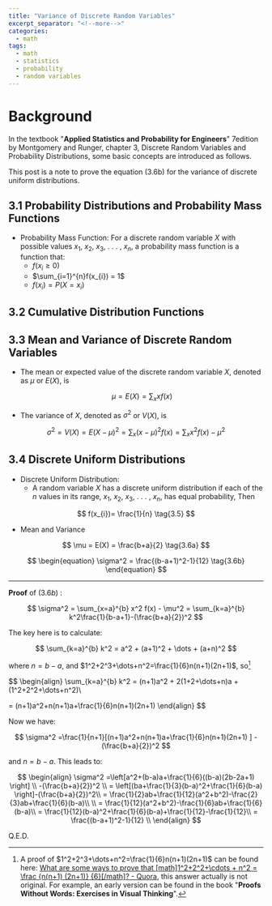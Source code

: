 ```yaml
---
title: "Variance of Discrete Random Variables"
excerpt_separator: "<!--more-->"
categories:
  - math
tags:
  - math
  - statistics
  - probability
  - random variables
---
```


# Background
In the textbook "**Applied Statistics and Probability for Engineers**" 7edition by Montgomery and Runger, chapter 3, Discrete Random Variables and Probability Distributions, some basic concepts are introduced as follows.

This post is a note to prove the equation (3.6b) for the variance of discrete uniform distributions.

## 3.1 Probability Distributions and Probability Mass Functions

- Probability Mass Function: For a discrete random variable $X$ with possible values $x_{1}$, $x_{2}$, $x_{3}$, . . . , $x_{n}$,  a probability mass function is a function that:
	- $f(x_{i} \ge 0)$
	- $\sum_{i=1}^{n}f(x_{i}) = 1$
	- $f(x_{i}) = P(X = x_{i})$

## 3.2 Cumulative Distribution Functions

## 3.3 Mean and Variance of Discrete Random Variables

- The mean or expected value of the discrete random variable $X$, denoted as $\mu$ or $E(X)$, is 

  $$
  \mu = E(X) = \sum_{x}xf(x) \tag{3.3}
  $$
  

- The variance of $X$, denoted as $\sigma^2$ or $V(X)$, is

$$
\sigma^2 = V(X) = E(X-\mu)^2 = \sum_{x}(x-\mu)^2f(x) = \sum_{x}x^2f(x)-\mu^2
$$

## 3.4 Discrete Uniform Distributions

- Discrete Uniform Distribution:
	- A random variable $X$ has a discrete uniform distribution if each of the $n$ values in its range,  $x_{1}$, $x_{2}$, $x_{3}$, . . . , $x_{n}$,  has equal probability, Then

$$
f(x_{i})= \frac{1}{n} \tag{3.5}
$$

- Mean and Variance

$$
\mu = E(X) = \frac{b+a}{2} \tag{3.6a}  
$$

$$
\begin{equation}
\sigma^2 = \frac{(b-a+1)^2-1}{12} 
\tag{3.6b}
\end{equation}
$$



---

**Proof** of $(3.6b)$ :

$$
\sigma^2 =  \sum_{x=a}^{b} x^2 f(x) - \mu^2 = \sum_{k=a}^{b} k^2\frac{1}{b-a+1}-(\frac{b+a}{2})^2
$$

The key here is to calculate:  

$$
\sum_{k=a}^{b} k^2 = a^2 + (a+1)^2 + \dots + (a+n)^2
$$

where $n = b-a$, and $1^2+2^3+\dots+n^2=\frac{1}{6}n(n+1)(2n+1)$, so[^1]

$$
\begin{align}
\sum_{k=a}^{b} k^2 = (n+1)a^2 + 2(1+2+\dots+n)a + (1^2+2^2+\dots+n^2)\\ 

 = (n+1)a^2+n(n+1)a+\frac{1}{6}n(n+1)(2n+1) 
 \end{align}
$$

Now we have:

$$
\sigma^2 =\frac{1}{n+1}[(n+1)a^2+n(n+1)a+\frac{1}{6}n(n+1)(2n+1) ] -(\frac{b+a}{2})^2
$$

and $n = b-a$. This leads to:

$$
\begin{align}
\sigma^2 =\left[a^2+(b-a)a+\frac{1}{6}((b-a)(2b-2a+1) \right] \\
-(\frac{b+a}{2})^2 
 \\
= \left[(ba+\frac{1}{3}(b-a)^2+\frac{1}{6}(b-a) \right]-(\frac{b+a}{2})^2\\
= \frac{1}{2}ab+\frac{1}{12}(a^2+b^2)-\frac{2}{3}ab+\frac{1}{6}(b-a)\\   \\
= \frac{1}{12}(a^2+b^2)-\frac{1}{6}ab+\frac{1}{6}(b-a)\\
= \frac{1}{12}(b-a)^2+\frac{1}{6}(b-a)+\frac{1}{12}-\frac{1}{12}\\
= \frac{(b-a+1)^2-1}{12} \\
\end{align}
$$

Q.E.D.

[^1]: A proof of $1^2+2^3+\dots+n^2=\frac{1}{6}n(n+1)(2n+1)$ can be found here: [What are some ways to prove that \[math\]1^2+2^2+\\cdots + n^2 = \\frac {n(n+1) (2n+1)} {6}\[/math\]? - Quora](https://qr.ae/pCv3zl), this answer actually is not original. For example, an early version can be found in the book "**Proofs Without Words: Exercises in Visual Thinking**".

